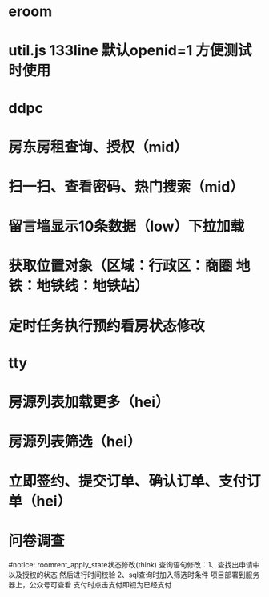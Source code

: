 # eroom
# util.js 133line 默认openid=1  方便测试时使用

# ddpc
# 房东房租查询、授权（mid）
# 扫一扫、查看密码、热门搜索（mid）
# 留言墙显示10条数据（low）下拉加载
# 获取位置对象（区域：行政区：商圈   地铁：地铁线：地铁站）
# 定时任务执行预约看房状态修改

# tty
# 房源列表加载更多（hei）
# 房源列表筛选（hei）
# 立即签约、提交订单、确认订单、支付订单（hei）
# 问卷调查

#notice:  roomrent_apply_state状态修改(think)
查询语句修改：1、查找出申请中以及授权的状态  然后进行时间校验
              2、sql查询时加入筛选时条件
项目部署到服务器上，公众号可查看
支付时点击支付即视为已经支付